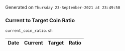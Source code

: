 Generated on `Thursday 23-September-2021 at 23:49:50`

### Current to Target Coin Ratio
`current_coin_ratio.sh`

Date|Current|Target|Ratio
---|---|---|---
